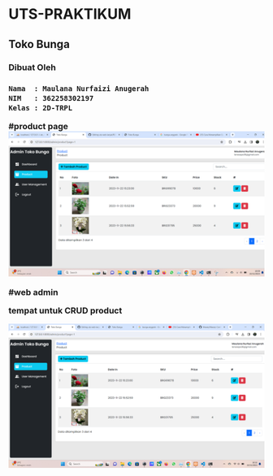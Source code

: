 # UTS-PRAKTIKUM
<h2>Toko Bunga</h2>
<h3>Dibuat Oleh<h3>

```
Nama  : Maulana Nurfaizi Anugerah
NIM   : 362258302197
Kelas : 2D-TRPL
```
#product page
![alt text](https://github.com/Maraiz/Maraiz/blob/main/image.png?raw=true)

#web admin

tempat untuk CRUD product

![alt text](https://github.com/Maraiz/Maraiz/blob/main/Screenshot%20(49).png?raw=true)

